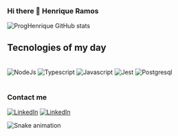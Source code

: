 ### Hi there 👋 Henrique Ramos


![ProgHenrique GitHub stats](https://github-readme-stats.vercel.app/api?username=ProgHenrique&show_icons=true&theme=radical)

## Tecnologies of my day

<div style="display: inline_block"><br/>
  <img align="center" alt="NodeJs" src="https://img.shields.io/badge/Node.js-43853D?style=for-the-badge&logo=node.js&logoColor=white"/>
  <img align="center" alt="Typescript" src="https://img.shields.io/badge/TypeScript-007ACC?style=for-the-badge&logo=typescript&logoColor=white"/>
  <img align="center" alt="Javascript" src="https://img.shields.io/badge/JavaScript-F7DF1E?style=for-the-badge&logo=javascript&logoColor=black"/>
  <img align="center" alt="Jest" src="https://img.shields.io/badge/-jest-%23C21325?style=for-the-badge&logo=jest&logoColor=white"/>
  <img align="center" alt="Postgresql" src="https://img.shields.io/badge/PostgreSQL-316192?style=for-the-badge&logo=postgresql&logoColor=white"/>
</div><br/>

### Contact me 

[![LinkedIn](https://img.shields.io/badge/LinkedIn-0077B5?style=for-the-badge&logo=linkedin&logoColor=white)](https://www.linkedin.com/in/henrique-ramos-24637a184/)
[![LinkedIn](https://img.shields.io/badge/Gmail-D14836?style=for-the-badge&logo=gmail&logoColor=white)](mailto:henrique123187@gmail.com)

![Snake animation](https://github.com/ProgHenrique/ProgHenrique/blob/output/github-contribution-grid-snake.svg)
